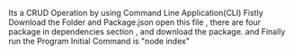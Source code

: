 Its a CRUD Operation by using Command Line Application(CLI) 
Fistly Download the Folder and Package.json open this file , there are four package in dependencies section , and download the package.
and Finally run the Program 
Initial Command is "node index" 
